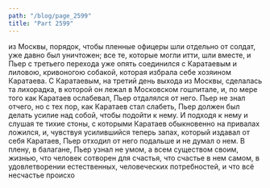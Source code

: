 ```yaml
---
path: "/blog/page_2599"
title: "Part 2599"
---
```


 из Москвы, порядок, чтобы пленные офицеры шли отдельно от солдат, уже давно был уничтожен; все те, которые могли итти, шли вместе, и Пьер с третьего перехода уже опять соединился с Каратаевым и лиловою, кривоногою собакой, которая избрала себе хозяином Каратаева.
С Каратаевым, на третий день выхода из Москвы, сделалась та лихорадка, в которой он лежал в Московском гошпитале, и, по мере того как Каратаев ослабевал, Пьер отдалялся от него. Пьер не знал отчего, но с тех пор, как Каратаев стал слабеть, Пьер должен был делать усилие над собой, чтобы подойти к нему. И подходя к нему и слушая те тихие стоны, с которыми Каратаев обыкновенно на привалах ложился, и, чувствуя усилившийся теперь запах, который издавал от себя Каратаев, Пьер отходил от него подальше и не думал о нем.
В плену, в балагане, Пьер узнал не умом, а всем существом своим, жизнью, что человек сотворен для счастья, что счастье в нем самом, в удовлетворении естественных, человеческих потребностей, и что всё несчастье происхо
